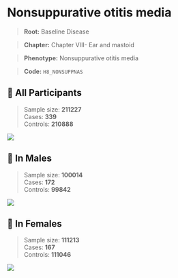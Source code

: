# Nonsuppurative otitis media

> **Root:** Baseline Disease  

> **Chapter:** Chapter VIII- Ear and mastoid  

> **Phenotype:** Nonsuppurative otitis media  

> **Code:** `H8_NONSUPPNAS`

## 🧪 All Participants  
> Sample size: **211227**  
> Cases: **339**  
> Controls: **210888**
<img src="/Disease/Figures/ALL/Baseline/H8_NONSUPPNAS.png"/>
<CsvTable src="/Disease/Data/ALL/Baseline/LG_H8_NONSUPPNAS.csv" label="🔍 View full results" />

## 👨 In Males  
> Sample size: **100014**  
> Cases: **172**  
> Controls: **99842**
<img src="/Disease/Figures/Male/Baseline/H8_NONSUPPNAS.png"/>
<CsvTable src="/Disease/Data/Male/Baseline/LG_H8_NONSUPPNAS.csv" label="🔍 View full results" />

## 👩 In Females  
> Sample size: **111213**  
> Cases: **167**  
> Controls: **111046**
<img src="/Disease/Figures/Female/Baseline/H8_NONSUPPNAS.png"/>
<CsvTable src="/Disease/Data/Female/Baseline/LG_H8_NONSUPPNAS.csv" label="🔍 View full results" />
